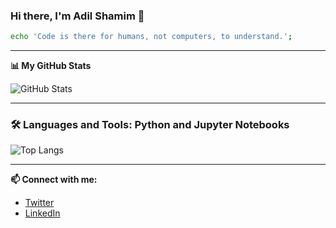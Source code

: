 ### Hi there, I'm Adil Shamim 👋

```bash
echo 'Code is there for humans, not computers, to understand.';
```

---

**📊 My GitHub Stats**

![GitHub Stats](https://github-readme-stats.vercel.app/api?username=AdilShamim8&show_icons=true&hide_title=true&count_private=true&theme=radical)

---

### 🛠️ Languages and Tools: Python and Jupyter Notebooks

![Top Langs](https://github-readme-stats.vercel.app/api/top-langs/?username=AdilShamim8&theme=radical&layout=compact&langs_count=10)

---

**📫 Connect with me:**
- [Twitter](https://twitter.com/adil_shamim8)
- [LinkedIn](https://linkedin.com/in/adil-shamim8)
